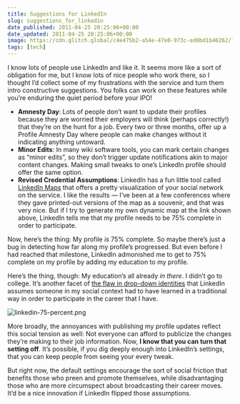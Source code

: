 ```yaml
---
title: Suggestions for LinkedIn
slug: suggestions_for_linkedin
date_published: 2011-04-25 20:25:06+00:00
date_updated: 2011-04-25 20:25:06+00:00
image: https://cdn.glitch.global/c4e475b2-a54e-47e0-973c-ed0bd1b46262/linkedin-lets-get-started.png?v=1670802246389
tags: [tech]
---
```

I know lots of people use LinkedIn and like it. It seems more like a sort of obligation for me, but I know lots of nice people who work there, so I thought I’d collect some of my frustrations with the service and turn them intro constructive suggestions. You folks can work on these features while you’re enduring the quiet period before your IPO!

- **Amnesty Day**: Lots of people don’t want to update their profiles because they are worried their employers will think (perhaps correctly!) that they’re on the hunt for a job. Every two or three months, offer up a Profile Amnesty Day where people can make changes without it indicating anything untoward.
- **Minor Edits**: In many wiki software tools, you can mark certain changes as “minor edits”, so they don’t trigger update notifications akin to major content changes. Making small tweaks to one’s LinkedIn profile should offer the same option.
- **Revised Credential Assumptions**: LinkedIn has a fun little tool called [LinkedIn Maps](http://inmaps.linkedinlabs.com/) that offers a pretty visualization of your social network on the service. I like the results — I’ve been at a few conferences where they gave printed-out versions of the map as a souvenir, and that was very nice. But if I try to generate my own dynamic map at the link shown above, LinkedIn tells me that my profile needs to be 75% complete in order to participate.

Now, here’s the thing: My profile *is* 75% complete. So maybe there’s just a bug in detecting how far along my profile’s progressed. But even before I had reached that milestone, LinkedIn admonished me to get to 75% complete on my profile by adding my education to my profile.

Here’s the thing, though: My education’s all already *in there*. I didn’t go to college. It’s another facet of [the flaw in drop-down identities](http://smarterware.org/7388/the-case-against-drop-down-identities) that LinkedIn assumes someone in my social context had to have learned in a traditional way in order to participate in the career that I have.

![linkedin-75-percent.png](https://cdn.glitch.global/c4e475b2-a54e-47e0-973c-ed0bd1b46262/linkedin-75-percent.png?v=1670802313210) 

More broadly, the annoyances with publishing my profile updates reflect this social tension as well: Not everyone can afford to publicize the changes they’re making to their job information. Now, **I know that you can turn that setting off**. It’s possible, if you dig deeply enough into LinkedIn’s settings, that you can keep people from seeing your every tweak.

But right now, the default settings encourage the sort of social friction that benefits those who preen and promote themselves, while disadvantaging those who are more circumspect about broadcasting their career moves. It’d be a nice innovation if LinkedIn flipped those assumptions.
